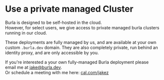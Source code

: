 # Use a private managed Cluster

Burla is designed to be self-hosted in the cloud.\
However, for select users, we give access to private managed burla clusters running in our cloud.

These deployments are fully managed by us, and are available at your own custom `.burla.dev` domain. They are also completely private, run behind an identity proxy, and are only accessible by you.

If you're interested a your own fully-managed Burla deployment please email me at [jake@burla.dev](https://app.gitbook.com/u/vjhGohhUhsQhYKnFjO0y1B7Ajh82).\
Or schedule a meeting with me here: [cal.com/jakez](https://cal.com/jakez)
